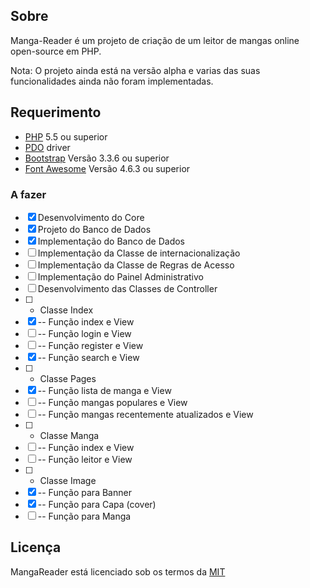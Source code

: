 ## Sobre
Manga-Reader é um projeto de criação de um leitor de mangas online open-source em PHP.

Nota: O projeto ainda está na versão alpha e varias das suas funcionalidades ainda não foram implementadas.

## Requerimento
- [PHP](http://php.net) 5.5 ou superior
- [PDO](http://php.net/manual/en/book.pdo.php) driver
- [Bootstrap](http://getbootstrap.com/)  Versão 3.3.6 ou superior
- [Font Awesome](http://fontawesome.io/) Versão 4.6.3 ou superior

### A fazer

- [x] Desenvolvimento do Core
- [x] Projeto do Banco de Dados
- [x] Implementação do Banco de Dados
- [ ] Implementação da Classe de internacionalização
- [ ] Implementação da Classe de Regras de Acesso
- [ ] Implementação do Painel Administrativo
- [ ] Desenvolvimento das Classes de Controller
- [ ] - Classe Index
- [x] -- Função index e View
- [ ] -- Função login e View
- [ ] -- Função register e View
- [x] -- Função search e View
- [ ] - Classe Pages
- [x] -- Função lista de manga e View
- [ ] -- Função mangas populares e View
- [ ] -- Função mangas recentemente atualizados e View
- [ ] - Classe Manga
- [ ] -- Função index e View
- [ ] -- Função leitor e View
- [ ] - Classe Image
- [x] -- Função para Banner
- [x] -- Função para Capa (cover)
- [ ] -- Função para Manga

## Licença
MangaReader está licenciado sob os termos da [MIT](http://opensource.org/licenses/MIT)